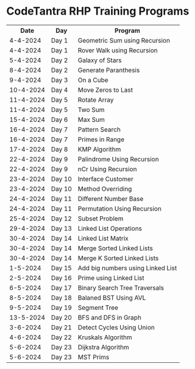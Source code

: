 <h1>CodeTantra RHP Training Programs</h1> 
<table>
  <tr> 
    <th>Date</th>
    <th>Day</th>
    <th>Program</th>
  </tr>
  <tr>
    <td>4-4-2024</td>
    <td>Day 1</td>
    <td>Geometric Sum using Recursion</td>
  </tr>
  <tr> 
    <td>4-4-2024</td>
    <td>Day 1</td>
    <td>Rover Walk using Recursion</td>
  </tr>
  <tr>
    <td>5-4-2024</td>
    <td>Day 2</td>
    <td>Galaxy of Stars</td>
  </tr>
  <tr>
    <td>8-4-2024</td>
    <td>Day 2</td>
    <td>Generate Paranthesis</td>
  </tr>
  <tr>
    <td>9-4-2024</td>
    <td>Day 3</td>
    <td>On a Cube</td>
  </tr>
    <tr>
    <td>10-4-2024</td>
    <td>Day 4</td>
    <td>Move Zeros to Last</td>
  </tr>
  </tr>
    <tr>
    <td>11-4-2024</td>
    <td>Day 5</td>
    <td>Rotate Array</td>
  </tr>
  </tr>
    <tr>
    <td>11-4-2024</td>
    <td>Day 5</td>
    <td>Two Sum</td>
  </tr>
    </tr>
    <tr>
    <td>15-4-2024</td>
    <td>Day 6</td>
    <td>Max Sum</td>
  </tr>
  <tr>
    <td>16-4-2024</td>
    <td>Day 7</td>
    <td>Pattern Search</td>
  </tr>
  <tr>
    <td>16-4-2024</td>
    <td>Day 7</td>
    <td>Primes in Range</td>
  </tr>
  <tr>
    <td>17-4-2024</td>
    <td>Day 8</td>
    <td>KMP Algorithm</td>
  </tr>
    <tr>
    <td>22-4-2024</td>
    <td>Day 9</td>
    <td>Palindrome Using Recursion</td>
  </tr>
  <tr>
    <td>22-4-2024</td>
    <td>Day 9</td>
    <td>nCr Using Recursion</td>
  </tr>
  <tr>
    <td>23-4-2024</td>
    <td>Day 10</td>
    <td>Interface Customer</td>
  </tr>
  <tr>
    <td>23-4-2024</td>
    <td>Day 10</td>
    <td>Method Overriding</td>
  </tr>
  <tr>
    <td>24-4-2024</td>
    <td>Day 11</td>
    <td>Different Number Base</td>
  </tr>
  <tr>
    <td>24-4-2024</td>
    <td>Day 11</td>
    <td>Permutation Using Recursion</td>
  </tr>
  <tr>
    <td>25-4-2024</td>
    <td>Day 12</td>
    <td>Subset Problem</td>
  </tr>
  <tr>
    <td>29-4-2024</td>
    <td>Day 13</td>
    <td>Linked List Operations</td>
  </tr>
  <tr>
    <td>30-4-2024</td>
    <td>Day 14</td>
    <td>Linked List Matrix</td>
  </tr>
  <tr>
    <td>30-4-2024</td>
    <td>Day 14</td>
    <td>Merge Sorted Linked Lists</td>
  </tr>
  <tr>
    <td>30-4-2024</td>
    <td>Day 14</td>
    <td>Merge K Sorted Linked Lists</td>
  </tr>
  <tr>
    <td>1-5-2024</td>
    <td>Day 15</td>
    <td>Add big numbers using Linked List</td>
  </tr>
  <tr>
    <td>2-5-2024</td>
    <td>Day 16</td>
    <td>Prime using Linked List</td>
  </tr>
  <tr>
    <td>6-5-2024</td>
    <td>Day 17</td>
    <td>Binary Search Tree Traversals</td>
  </tr>
  <tr>
    <td>8-5-2024</td>
    <td>Day 18</td>
    <td>Balaned BST Using AVL</td>
  </tr>
  <tr>
    <td>9-5-2024</td>
    <td>Day 19</td>
    <td>Segment Tree</td>
  </tr>
  <tr>
    <td>13-5-2024</td>
    <td>Day 20</td>
    <td>BFS and DFS in Graph</td>
  </tr>
  <tr>
    <td>3-6-2024</td>
    <td>Day 21</td>
    <td>Detect Cycles Using Union</td>
  </tr>
  <tr>
    <td>4-6-2024</td>
    <td>Day 22</td>
    <td>Kruskals Algorithm</td>
  </tr>
  <tr>
    <td>5-6-2024</td>
    <td>Day 23</td>
    <td>Dijkstra Algorithm</td>
  </tr>
  <tr>
    <td>5-6-2024</td>
    <td>Day 23</td>
    <td>MST Prims</td>
  </tr>
</table>
